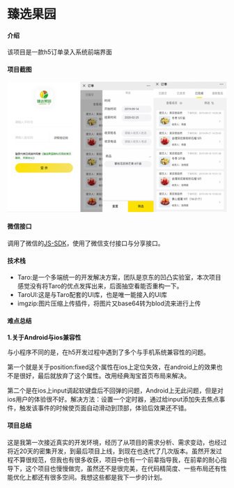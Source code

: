 # 臻选果园

#### 介绍
该项目是一款h5订单录入系统前端界面

#### 项目截图
![](./doc/15826425938684.png)

#### 微信接口

调用了微信的[JS-SDK](https://developers.weixin.qq.com/doc/offiaccount/OA_Web_Apps/JS-SDK.html)，使用了微信支付接口与分享接口。

#### 技术栈

 * Taro:是一个多端统一的开发解决方案，团队是京东的凹凸实验室，本次项目感觉没有将Taro的优点发挥出来，后面抽空看能否重构一下。
 * TaroUI:这是与Taro配套的UI库，也是唯一能接入的UI库
 * imgzip:图片压缩上传插件，将图片又base64转为blod流来进行上传


#### 难点总结

**1.关于Android与ios兼容性**

与小程序不同的是，在h5开发过程中遇到了多个与手机系统兼容性的问题。

第一个就是关于position:fixed这个属性在ios上定位失效，在android上的效果也不是很好，最后就放弃了这个属性。改用经典淘宝首页布局来解决。

第二个是在ios上input调起软键盘后不回弹的问题，Android上无此问题，但是对ios用户的体验很不好。解决方法：设置一个定时器，通过给input添加失去焦点事件，触发该事件的时候使页面自动滑动到顶部，体验后效果还不错。

#### 项目总结

这是我第一次接近真实的开发环境，经历了从项目的需求分析、需求变动，也经过将近20天的密集开发，到最后项目上线，到现在也迭代了几次版本。虽然开发过程不算很规范，但我也有很多收获，项目中也有一个前辈指导我，在前辈的耐心指导下，这个项目也慢慢做完，虽然还不是很完美，在代码精简度、一些布局还有性能优化上都还有很多空间。我想这些都是我下一步的计划。






